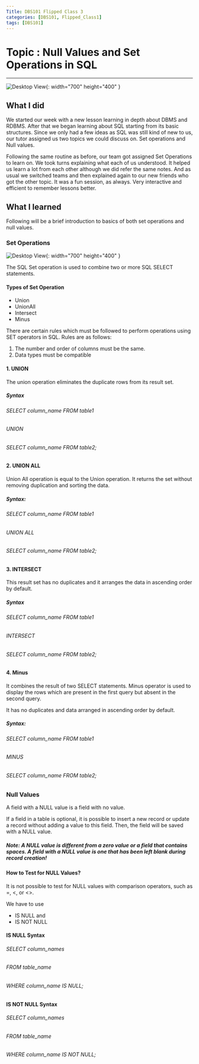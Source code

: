 ```yaml
---
Title: DBS101 Flipped Class 3
categories: [DBS101, Flipped_Class1]
tags: [DBS101]
---
```


# Topic : Null Values and Set Operations in SQL

---

![Desktop View](/home/pomegranateu/DBS101/pomegranateis.github.io){: width="700" height="400" }

## What I did
We started our week with a new lesson learning in depth about DBMS and RDBMS. After that we began learning about SQL starting from its basic structures. Since we only had a few ideas as SQL was still kind of new to us, our tutor assigned us two topics we could discuss on. Set operations and Null values.

Following the same routine as before, our team got assigned Set Operations to learn on. We took turns explaining what each of us understood. It helped us learn a lot from each other although we did refer the same notes. And as usual we switched teams and then explained again to our new friends who got the other topic. It was a fun session, as always. Very interactive and efficient to remember lessons better.

## What I learned
Following will be a brief introduction to basics of both set operations and null values.

### Set Operations

![Desktop View](/home/pomegranateu/Screenshots){: width="700" height="400" }

The SQL Set operation is used to combine two or more SQL SELECT statements.

#### Types of Set Operation
- Union
- UnionAll
- Intersect
- Minus

There are certain rules which must be followed to perform operations using SET operators in SQL. Rules are as follows:

1. The number and order of columns must be the same.
2. Data types must be compatible

#### 1. UNION
The union operation eliminates the duplicate rows from its result set.

##### Syntax

###### SELECT column_name FROM table1  
###### UNION  
###### SELECT column_name FROM table2;  

#### 2. UNION ALL
Union All operation is equal to the Union operation. It returns the set without removing duplication and sorting the data.

##### Syntax:

###### SELECT column_name FROM table1  
###### UNION ALL  
###### SELECT column_name FROM table2; 

#### 3. INTERSECT
This result set has no duplicates and it arranges the data in ascending order by default.

##### Syntax

###### SELECT column_name FROM table1  
###### INTERSECT  
###### SELECT column_name FROM table2; 

#### 4. Minus
It combines the result of two SELECT statements. Minus operator is used to display the rows which are present in the first query but absent in the second query.

It has no duplicates and data arranged in ascending order by default.

##### Syntax:

###### SELECT column_name FROM table1  
###### MINUS  
###### SELECT column_name FROM table2;

### Null Values

A field with a NULL value is a field with no value.

If a field in a table is optional, it is possible to insert a new record or update a record without adding a value to this field. Then, the field will be saved with a NULL value.

##### Note: A NULL value is different from a zero value or a field that contains spaces. A field with a NULL value is one that has been left blank during record creation!

#### How to Test for NULL Values?
It is not possible to test for NULL values with comparison operators, such as =, <, or <>.

We have to use 
- IS NULL and 
- IS NOT NULL 

#### IS NULL Syntax
###### SELECT column_names
###### FROM table_name
###### WHERE column_name IS NULL;

#### IS NOT NULL Syntax
###### SELECT column_names
###### FROM table_name
###### WHERE column_name IS NOT NULL;